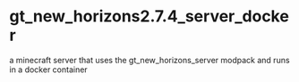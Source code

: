 # gt_new_horizons2.7.4_server_docker
a minecraft server that uses the gt_new_horizons_server modpack and runs in a docker container
